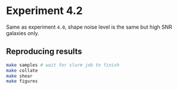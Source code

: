 # Experiment 4.2

Same as experiment `4.0`, shape noise level is the same but high SNR galaxies only.

## Reproducing results

```bash 
make samples # wait for slurm job to finish
make collate 
make shear 
make figures
```

